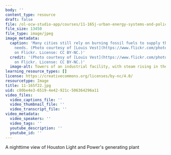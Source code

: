 ```yaml
---
body: ''
content_type: resource
draft: false
file: /ol-ocw-studio-app/courses/11-165j-urban-energy-systems-and-policy-fall-2022/11-165f21.jpg
file_size: 13450
file_type: image/jpeg
image_metadata:
  caption: 'Many cities still rely on burning fossil fuels to supply their energy
    needs. (Photo courtesy of [Louis Vest](https://www.flickr.com/photos/oneeighteen/2283623421)
    on Flickr. License: CC BY-NC.)'
  credit: '(Photo courtesy of [Louis Vest](https://www.flickr.com/photos/oneeighteen/2283623421)
    on Flickr. License: CC BY-NC.)'
  image-alt: Towers of an industrial facility, with steam rising in the background.
learning_resource_types: []
license: https://creativecommons.org/licenses/by-nc/4.0/
resourcetype: Image
title: 11-165f22.jpg
uid: c80be4e3-6519-4e42-921c-506364296a11
video_files:
  video_captions_file: ''
  video_thumbnail_file: ''
  video_transcript_file: ''
video_metadata:
  video_speakers: ''
  video_tags: ''
  youtube_description: ''
  youtube_id: ''
---
```

A nighttime view of Houston Light and Power's generating plant